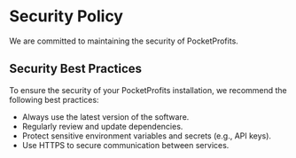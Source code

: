 # Security Policy

We are committed to maintaining the security of PocketProfits.

## Security Best Practices

To ensure the security of your PocketProfits installation, we recommend the following best practices:

- Always use the latest version of the software.
- Regularly review and update dependencies.
- Protect sensitive environment variables and secrets (e.g., API keys).
- Use HTTPS to secure communication between services.

